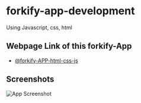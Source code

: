# forkify-app-development

Using Javascript, css, html

## Webpage Link of this forkify-App

- [@forkify-APP-html-css-js](https://prantomollick.github.io/mapty-app/)

## Screenshots

![App Screenshot](forkify-app.png)
